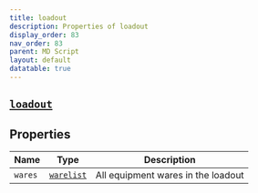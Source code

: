 ```yaml
---
title: loadout
description: Properties of loadout
display_order: 83
nav_order: 83
parent: MD Script
layout: default
datatable: true
---
```


##  [`loadout`](./loadout.html) 


## Properties

| Name | Type | Description |
|------|------|-------------|
| `wares` | [`warelist`](./warelist.html) | All equipment wares in the loadout |



